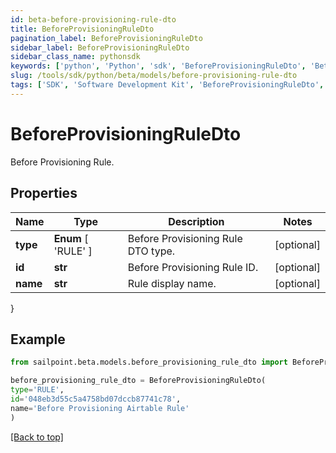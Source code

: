 ```yaml
---
id: beta-before-provisioning-rule-dto
title: BeforeProvisioningRuleDto
pagination_label: BeforeProvisioningRuleDto
sidebar_label: BeforeProvisioningRuleDto
sidebar_class_name: pythonsdk
keywords: ['python', 'Python', 'sdk', 'BeforeProvisioningRuleDto', 'BetaBeforeProvisioningRuleDto'] 
slug: /tools/sdk/python/beta/models/before-provisioning-rule-dto
tags: ['SDK', 'Software Development Kit', 'BeforeProvisioningRuleDto', 'BetaBeforeProvisioningRuleDto']
---
```


# BeforeProvisioningRuleDto

Before Provisioning Rule.

## Properties

Name | Type | Description | Notes
------------ | ------------- | ------------- | -------------
**type** |  **Enum** [  'RULE' ] | Before Provisioning Rule DTO type. | [optional] 
**id** | **str** | Before Provisioning Rule ID. | [optional] 
**name** | **str** | Rule display name. | [optional] 
}

## Example

```python
from sailpoint.beta.models.before_provisioning_rule_dto import BeforeProvisioningRuleDto

before_provisioning_rule_dto = BeforeProvisioningRuleDto(
type='RULE',
id='048eb3d55c5a4758bd07dccb87741c78',
name='Before Provisioning Airtable Rule'
)

```
[[Back to top]](#) 

